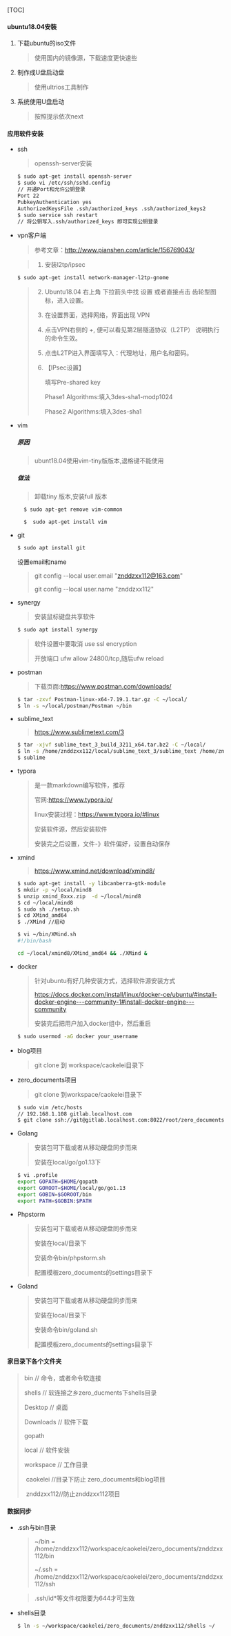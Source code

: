 [TOC]

#### ubuntu18.04安裝

1. 下载ubuntu的iso文件

   > 使用国内的镜像源，下载速度更快速些

2. 制作成U盘启动盘

   > 使用ultrios工具制作

3. 系统使用U盘启动

   > 按照提示依次next

#### 应用软件安装

- ssh

  > openssh-server安装

  ```bash
  $ sudo apt-get install openssh-server
  $ sudo vi /etc/ssh/sshd.config
  // 开通Port和允许公钥登录
  Port 22
  PubkeyAuthentication yes
  AuthorizedKeysFile .ssh/authorized_keys .ssh/authorized_keys2
  $ sudo service ssh restart
  // 将公钥写入.ssh/authorized_keys 即可实现公钥登录
  ```

- vpn客户端

  > 参考文章：http://www.pianshen.com/article/156769043/

  > 1. 安装l2tp/ipsec

  ```bash
  $ sudo apt-get install network-manager-l2tp-gnome
  ```

  > 2. Ubuntu18.04 右上角 下拉箭头中找 设置 或者直接点击 齿轮型图标，进入设置。
  >
  > 3. 在设置界面，选择网络，界面出现 VPN
  >
  > 4. 点击VPN右侧的 +,
  >    便可以看见第2层隧道协议（L2TP）
  >    说明执行的命令生效。
  >
  > 5. 点击L2TP进入界面填写入：代理地址，用户名和密码。
  >
  > 6. 【IPsec设置】
  >
  >    填写Pre-shared key
  >
  >    Phase1 Algorithms:填入3des-sha1-modp1024
  >
  >    Phase2 Algorithms:填入3des-sha1

- vim

  ##### 原因

  > ubunt18.04使用vim-tiny版版本,退格键不能使用

  ##### 做法

  > 卸载tiny 版本,安装full 版本

  ```bash
    $ sudo apt-get remove vim-common
  
    $  sudo apt-get install vim
  ```

- git

  ```bash
  $ sudo apt install git
  ```

  设置email和name

  > git config --local user.email "znddzxx112@163.com"
  >
  > git config --local user.name "znddzxx112"

- synergy

  > 安装鼠标键盘共享软件

  ```bash
  $ sudo apt install synergy
  ```

  > 软件设置中要取消 use ssl encryption
  >
  > 开放端口 ufw allow 24800/tcp,随后ufw reload

- postman

  > 下载页面:https://www.postman.com/downloads/

  ```bash
  $ tar -zxvf Postman-linux-x64-7.19.1.tar.gz -C ~/local/
  $ ln -s ~/local/postman/Postman ~/bin
  ```

- sublime_text

  > https://www.sublimetext.com/3

  ```bash
  $ tar -xjvf sublime_text_3_build_3211_x64.tar.bz2 -C ~/local/
  $ ln -s /home/znddzxx112/local/sublime_text_3/sublime_text /home/znddzxx112/bin/
  $ sublime
  ```

  

- typora

  > 是一款markdown编写软件，推荐
  >
  > 官网:https://www.typora.io/
  >
  > linux安装过程：https://www.typora.io/#linux
  >
  > 安装软件源，然后安装软件
  >
  > 安装完之后设置，文件-》软件偏好，设置自动保存

- xmind

  > https://www.xmind.net/download/xmind8/

  ```bash
  $ sudo apt-get install -y libcanberra-gtk-module
  $ mkdir -p ~/local/mind8
  $ unzip xmind_8xxx.zip  -d ~/local/mind8
  $ cd ~/local/mind8
  $ sudo sh ./setup.sh
  $ cd XMind_amd64
  $ ./XMind //启动
  
  $ vi ~/bin/XMind.sh 
  #!/bin/bash
  
  cd ~/local/xmind8/XMind_amd64 && ./XMind &
  ```

- docker

  > 针对ubuntu有好几种安装方式，选择软件源安装方式
  >
  > https://docs.docker.com/install/linux/docker-ce/ubuntu/#install-docker-engine---community-1#install-docker-engine---community
  >
  > 安装完后把用户加入docker组中，然后重启

  ```bash
  $ sudo usermod -aG docker your_username
  ```

- blog项目

  > git clone 到 workspace/caokelei目录下

- zero_documents项目

  > git clone 到workspace/caokelei目录下

  ```bash
  $ sudo vim /etc/hosts
  // 192.168.1.108 gitlab.localhost.com
  $ git clone ssh://git@gitlab.localhost.com:8022/root/zero_documents.git
  ```

- Golang

  > 安装包可下载或者从移动硬盘同步而来
  >
  > 安装在local/go/go1.13下

  ```bash
  $ vi .profile
  export GOPATH=$HOME/gopath
  export GOROOT=$HOME/local/go/go1.13
  export GOBIN=$GOROOT/bin
  export PATH=$GOBIN:$PATH
  ```

  

- Phpstorm

  > 安装包可下载或者从移动硬盘同步而来
  >
  > 安装在local/目录下
  >
  > 安装命令bin/phpstorm.sh
  >
  > 配置模板zero_documents的settings目录下

- Goland

  > 安装包可下载或者从移动硬盘同步而来
  >
  > 安装在local/目录下
  >
  > 安装命令bin/goland.sh
  >
  > 配置模板zero_documents的settings目录下

#### 家目录下各个文件夹

> bin                   // 命令，或者命令软连接
>
> shells             // 软连接之乡zero_ducments下shells目录
>
> Desktop        // 桌面
>
> Downloads // 软件下载
>
>  gopath  
>
> local               // 软件安装
>
>  workspace   // 工作目录
>
> ​         caokelei       //目录下防止 zero_documents和blog项目
>
> ​        znddzxx112//防止znddzxx112项目

#### 数据同步

- .ssh与bin目录

  > ~/bin = /home/znddzxx112/workspace/caokelei/zero_documents/znddzxx112/bin
  >
  > ~/.ssh = /home/znddzxx112/workspace/caokelei/zero_documents/znddzxx112/ssh

  > .ssh/id*等文件权限要为644才可生效

- shells目录

  ```bash
  $ ln -s ~/workspace/caokelei/zero_documents/znddzxx112/shells ~/
  ```

  